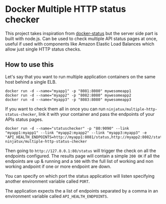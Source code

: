 # Docker Multiple HTTP status checker

This project takes inspiration from [docker-status](https://github.com/zooniverse/docker-status) but the server side part is built with node.js. Can be used to check multiple API status pages at once, useful if used with components like Amazon Elastic Load Balances which allow just single HTTP status checks.

## How to use this
Let's say that you want to run multiple application containers on the same host behind a single ELB.

```
docker run -d --name="myapp1" -p "8081:8080" mywesomeapp1
docker run -d --name="myapp2" -p "8082:8080" mywesomeapp2
docker run -d --name="myapp3" -p "8083:8080" mywesomeapp3
```

If you want to check them all in once you can run `ninjatux/multiple-http-status-checker`, link it with your container and pass the endpoints of your APIs status pages.

```
docker run -d --name="statuschecker" -p "80:9090" --link "myapp1:myapp1" --link "myapp2:myapp2" --link "myapp3:myapp3" -e "API_HEALTH_ENDPOINTS=http://myapp1:8081/status,http://myapp2:8082/status,http://myapp3:8083/status" ninjatux/multiple-http-status-checker
```

Then going to `http://127.0.0.1:80/status` will trigger the check on all the endpoints configured. The results page will contain a simple `200 OK` if all the endpoints are up & running and a `500` with the full list of working and non working andpoint if one or more endpoint are down.

You can specify on which port the status application will listen specifying another environment variable called `PORT`.

The application expects the a list of endpoints separated by a comma in an environment variable called `API_HEALTH_ENDPOINTS`.
